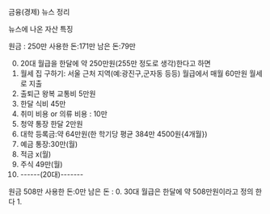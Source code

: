 금융(경제) 뉴스 정리


뉴스에 나온 자산 특징


원금 : 250만
사용한 돈:171만
남은 돈:79만

0. 20대 월급을 한달에 약 250만원(255만 정도로 생각)한다고 하면
1. 월세 집 구하기: 서울 근처 지역(예:광진구,군자동 등등) 월급에서 매월 60만원 월세로 지출
2. 출퇴근 왕복 교통비 5만원
3. 한달 식비 45만
4. 취미 비용 or 의류 비용 : 10만
5. 청약 통장 한달 2만원
6. 대학 등록금:약 64만원(한 학기당 평균 384만 4500원{4개월})
7. 예금 통장:30만(월)
8. 적금 x(월)
9. 주식 49만(월)
10. ------(20대)-------

원금 508만
사용한 돈:0만
남은 돈 : 
0. 30대 월급은 한달에 약 508만원이라고 정의 한다
1.  